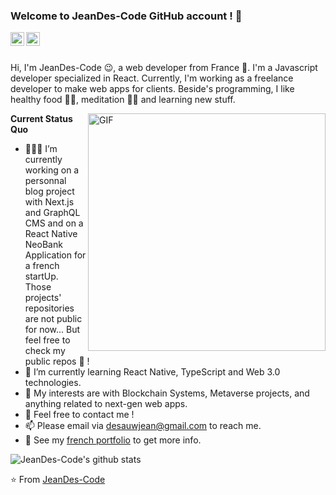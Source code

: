 ### Welcome to JeanDes-Code GitHub account ! 👋

<a href="https://www.linkedin.com/in/%E7%A1%95-%E5%88%98-073728144/">
  <img align="left" alt="LinkedIn" width="22px" src="https://cdn.jsdelivr.net/npm/simple-icons@3.1.0/icons/linkedin.svg" />
</a>
<a href="desauwjean@gmail.com">
  <img align="left" alt="'Gmail" width="22px" src="https://cdn.jsdelivr.net/npm/simple-icons@3.1.0/icons/gmail.svg" />
</a>


<br />
<br />

Hi, I'm JeanDes-Code 😉, a web developer from France 🥖. I'm a Javascript developer specialized in React. Currently, I'm working as a freelance developer to make web apps for clients. Beside's programming, I like healthy food 🥗🍣, meditation 🧘‍♂️ and learning new stuff.

  <img align="right" alt="GIF" width='380px'  src="https://media.giphy.com/media/f3iwJFOVOwuy7K6FFw/giphy.gif" />

**Current Status Quo**

- 👨🏻‍💻 I’m currently working on a personnal blog project with Next.js and GraphQL CMS and on a React Native NeoBank Application for a french startUp. Those projects' repositories are not public for now... But feel free to check my public repos 👐 !
- 🌱 I’m currently learning React Native, TypeScript and Web 3.0 technologies.
- 🤔 My interests are with Blockchain Systems, Metaverse projects, and anything related to next-gen web apps.
- 💬 Feel free to contact me !
- 📫 Please email via desauwjean@gmail.com to reach me.
- 👀 See my [french portfolio](https://jean-desauw.fr/) to get more info.

![JeanDes-Code's github stats](https://github-readme-stats.vercel.app/api?username=JeanDes-Code&show_icons=true&hide_border=true)

⭐️ From [JeanDes-Code](https://github.com/JeanDes-Code)
